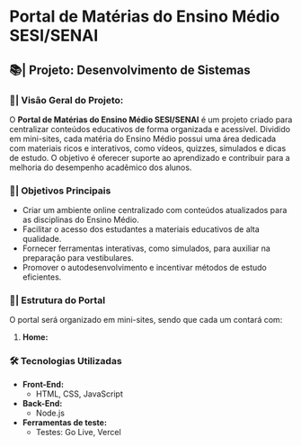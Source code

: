 # Portal de Matérias do Ensino Médio SESI/SENAI

## 📚| Projeto: Desenvolvimento de Sistemas

### 🚀| Visão Geral do Projeto:
O **Portal de Matérias do Ensino Médio SESI/SENAI** é um projeto criado para centralizar conteúdos educativos de forma organizada e acessível. Dividido em mini-sites, cada matéria do Ensino Médio possui uma área dedicada com materiais ricos e interativos, como vídeos, quizzes, simulados e dicas de estudo. O objetivo é oferecer suporte ao aprendizado e contribuir para a melhoria do desempenho acadêmico dos alunos.

### 🎯| Objetivos Principais
- Criar um ambiente online centralizado com conteúdos atualizados para as disciplinas do Ensino Médio.
- Facilitar o acesso dos estudantes a materiais educativos de alta qualidade.
- Fornecer ferramentas interativas, como simulados, para auxiliar na preparação para vestibulares.
- Promover o autodesenvolvimento e incentivar métodos de estudo eficientes.

### 📁| Estrutura do Portal
O portal será organizado em mini-sites, sendo que cada um contará com:
1. **Home:**


### 🛠️ Tecnologias Utilizadas
- **Front-End:**
  - HTML, CSS, JavaScript
- **Back-End:**
  - Node.js
- **Ferramentas de teste:**
  - Testes: Go Live, Vercel



